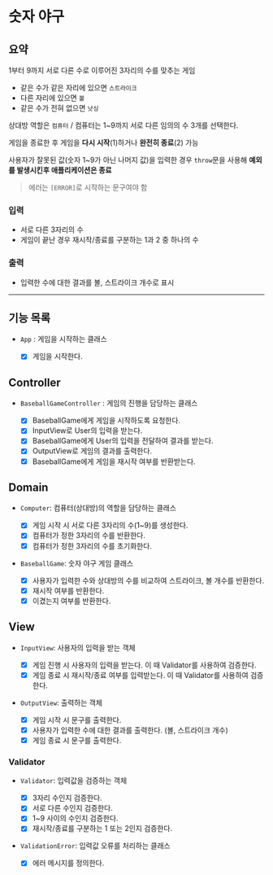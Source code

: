 # 숫자 야구

## 요약

1부터 9까지 서로 다른 수로 이루어진 3자리의 수를 맞추는 게임

- 같은 수가 같은 자리에 있으면 `스트라이크`
- 다른 자리에 있으면 `볼`
- 같은 수가 전혀 없으면 `낫싱`

상대방 역할은 `컴퓨터` / 컴퓨터는 1~9까지 서로 다른 임의의 수 3개를 선택한다.

게임을 종료한 후 게임을 **다시 시작**(1)하거나 **완전히 종료**(2) 가능

사용자가 잘못된 값(숫자 1~9가 아닌 나머지 값)을 입력한 경우 `throw`문을 사용해 **예외를 발생시킨후 애플리케이션은 종료**

> 에러는 `[ERROR]`로 시작하는 문구여야 함

### 입력

- 서로 다른 3자리의 수
- 게임이 끝난 경우 재시작/종료를 구분하는 1과 2 중 하나의 수

### 출력

- 입력한 수에 대한 결과를 볼, 스트라이크 개수로 표시

---

## 기능 목록

- `App` : 게임을 시작하는 클래스

  - [x] 게임을 시작한다.

## Controller

- `BaseballGameController` : 게임의 진행을 담당하는 클래스

  - [x] BaseballGame에게 게임을 시작하도록 요청한다.
  - [x] InputView로 User의 입력을 받는다.
  - [x] BaseballGame에게 User의 입력을 전달하여 결과를 받는다.
  - [x] OutputView로 게임의 결과를 출력한다.
  - [x] BaseballGame에게 게임을 재시작 여부를 반환받는다.

## Domain

- `Computer`: 컴퓨터(상대방)의 역할을 담당하는 클래스

  - [x] 게임 시작 시 서로 다른 3자리의 수(1~9)를 생성한다.
  - [x] 컴퓨터가 정한 3자리의 수를 반환한다.
  - [x] 컴퓨터가 정한 3자리의 수를 초기화한다.

- `BaseballGame`: 숫자 야구 게임 클래스

  - [x] 사용자가 입력한 수와 상대방의 수를 비교하여 스트라이크, 볼 개수를 반환한다.
  - [x] 재시작 여부를 반환한다.
  - [x] 이겼는지 여부를 반환한다.

## View

- `InputView`: 사용자의 입력을 받는 객체

  - [x] 게임 진행 시 사용자의 입력을 받는다. 이 때 Validator를 사용하여 검증한다.
  - [x] 게임 종료 시 재시작/종료 여부를 입력받는다. 이 때 Validator를 사용하여 검증한다.

- `OutputView`: 출력하는 객체

  - [x] 게임 시작 시 문구를 출력한다.
  - [x] 사용자가 입력한 수에 대한 결과를 출력한다. (볼, 스트라이크 개수)
  - [x] 게임 종료 시 문구를 출력한다.

### Validator

- `Validator`: 입력값을 검증하는 객체

  - [x] 3자리 수인지 검증한다.
  - [x] 서로 다른 수인지 검증한다.
  - [x] 1~9 사이의 수인지 검증한다.
  - [x] 재시작/종료를 구분하는 1 또는 2인지 검증한다.

- `ValidationError`: 입력값 오류를 처리하는 클래스

  - [x] 에러 메시지를 정의한다.
